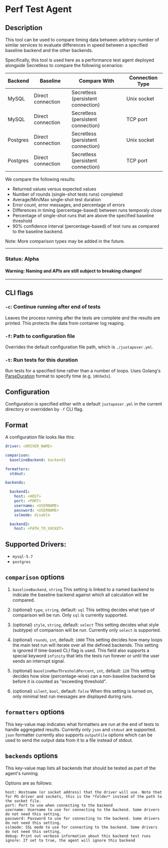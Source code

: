 # Perf Test Agent

## Description

This tool can be used to compare timing data between arbitrary number of similar
services to evaluate differences in speed between a specified baseline backend
and the other backends.

Specifically, this tool is used here as a performance test agent deployed
alongside Secretless to compare the following scenarios:

| Backend       | Baseline          | Compare With                       | Connection Type |
| ---           |---                | ---                                |---              |
| MySQL         | Direct connection | Secretless (persistent connection) | Unix socket     |
| MySQL         | Direct connection | Secretless (persistent connection) | TCP port        |
| Postgres      | Direct connection | Secretless (persistent connection) | Unix socket     |
| Postgres      | Direct connection | Secretless (persistent connection) | TCP port        |

We compare the following results:

- Returned values versus expected values
- Number of rounds (single-shot tests runs) completed
- Average/Min/Max single-shot test duration
- Error count, error messages, and percentage of errors
- Differences in timing (percentage-based) between runs temporaly close
- Percentage of single-shot runs that are above the specified baseline threshold
- 90% confidence interval (percentage-based) of test runs as compared to the
baseline backend.

Note: More comparison types may be added in the future.

---

### **Status**: Alpha

#### **Warning: Naming and APIs are still subject to breaking changes!**

---

## CLI flags

### `-c`: Continue running after end of tests

Leaves the process running after the tests are complete and the results are
printed. This protects the data from container log reaping.

### `-f`: Path to configuration file

Overrides the default configuration file path, which is `./juxtaposer.yml`.

### `-t`: Run tests for this duration

Run tests for a specified time rather than a number of loops.  Uses Golang's
[ParseDuration](https://golang.org/pkg/time/#ParseDuration) format to specify
time (e.g. `10h5m3s`).

## Configuration

Configuration is specified either with a default `juxtaposer.yml` in the current
directory or overridden by `-f` CLI flag.

## Format

A configuration file looks like this:

```yaml
driver: <DRIVER_NAME>

comparison:
  baselineBackend: backend1

formatters:
  stdout:

backends:

  backend1:
    host: <HOST>
    port: <PORT>
    username: <USERNAME>
    password: <USERNAME>
    sslmode: disable

  backend2:
    host: <PATH_TO_SOCKET>
```

## Supported Drivers:

- `mysql-5.7`
- `postgres`

## `comparison` options

1. `baselineBackend`, `string`
This setting is linked to a named backend to indicate the baseline backend
against which all calculation will be compared.

1. (optional) `type`, `string`, default: `sql`
This setting decides what type of comparison will be run. Only `sql` is
currently supported.

1. (optional) `style`, `string`, default: `select`
This setting decides what style (subtype) of comparison will be run. Currently
only `select` is supported.

1. (optional) `rounds`, `int`, default: `1000`
This setting decides how many loops the main test run will iterate over all
the defined backends. This setting is ignored if time-based CLI flag is used.
This field also supports a special keyword `infinity` that lets the tests run
forever or until the user sends an interrupt signal.

1. (optional) `baselineMaxThresholdPercent`, `int`, default: `120`
This setting decides how slow (percentage-wise) can a non-baseline backend be
before it is counted as "exceeding threshold".

1. (optional) `silent`, `bool`, default: `false`
When this setting is turned on, only minimal test run messages are displayed during
runs.

## `formatters` options

This key-value map indicates what formatters are run at the end of tests to handle
aggregated results. Currently only `json` and `stdout` are supported. `json` formatter
currently also supports `outputFile` options which can be used to send the output data
from it to a file instead of stdout.

## `backends` options

This key-value map lists all backends that should be tested as part of the agent's
running.

Options are as follows:
```
host: Hostname (or socket address) that the driver will use. Note that for PG driver and sockets, this is the *folder* instead of the path to the socket file.
port: Port to use when connecting to the backend
username: Username to use for connecting to the backend. Some drivers do not need this setting.
password: Password to use for connecting to the backend. Some drivers do not need this setting.
sslmode: SSL mode to use for connecting to the backend. Some drivers do not need this setting.
debug: Print out verbose information about this backend test runs
ignore: If set to true, the agent will ignore this backend
```
